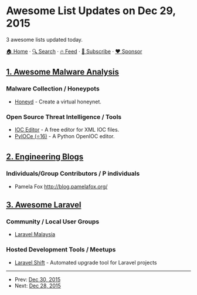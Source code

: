 # Awesome List Updates on Dec 29, 2015

3 awesome lists updated today.

[🏠 Home](/README.md) · [🔍 Search](https://www.trackawesomelist.com/search/) · [🔥 Feed](https://www.trackawesomelist.com/rss.xml) · [📮 Subscribe](https://trackawesomelist.us17.list-manage.com/subscribe?u=d2f0117aa829c83a63ec63c2f&id=36a103854c) · [❤️  Sponsor](https://github.com/sponsors/theowenyoung)



## [1. Awesome Malware Analysis](/content/rshipp/awesome-malware-analysis/README.md)

### Malware Collection / Honeypots

*   [Honeyd](http://www.honeyd.org/) - Create a virtual honeynet.

### Open Source Threat Intelligence / Tools

*   [IOC Editor](https://www.fireeye.com/services/freeware/ioc-editor.html) -
    A free editor for XML IOC files.
*   [PyIOCe (⭐16)](https://github.com/pidydx/PyIOCe) - A Python OpenIOC editor.

## [2. Engineering Blogs](/content/kilimchoi/engineering-blogs/README.md)

### Individuals/Group Contributors / P individuals

*   Pamela Fox <http://blog.pamelafox.org/>

## [3. Awesome Laravel](/content/chiraggude/awesome-laravel/README.md)

### Community / Local User Groups

*   [Laravel Malaysia](https://www.facebook.com/groups/laravel.my/)

### Hosted Development Tools / Meetups

*   [Laravel Shift](https://laravelshift.com/) - Automated upgrade tool for Laravel projects

---

- Prev: [Dec 30, 2015](/content/2015/12/30/README.md)
- Next: [Dec 28, 2015](/content/2015/12/28/README.md)